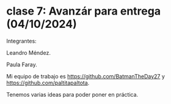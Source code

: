 # clase 7: Avanzár para entrega (04/10/2024)

Integrantes:

Leandro Méndez.

Paula Faray.

Mi equipo de trabajo es <https://github.com/BatmanTheDay27> y <https://github.com/paltitapaltota>.

Tenemos varias ideas para poder poner en práctica.

